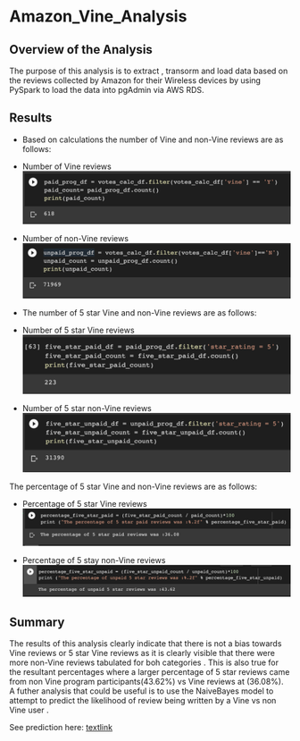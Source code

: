 # Amazon_Vine_Analysis

## Overview of the Analysis
The purpose of this analysis is to extract , transorm and load data based on the reviews collected by Amazon for their Wireless devices by using PySpark to load the data into pgAdmin via AWS RDS. 

## Results

* Based on calculations the number of Vine and non-Vine reviews are as follows:

- Number of Vine reviews 
![screenshot](paid_vine_reviews.png)

- Number of non-Vine reviews
![screenshot](unpaid_vine_reviews.png)

* The number of 5 star Vine and non-Vine reviews are as follows:

- Number of 5 star Vine reviews 
![screenshot](5_star_paid.png)

- Number of 5 star non-Vine reviews
![screenshot](5_star_unpaid.png)

The percentage of 5 star Vine and non-Vine reviews are as follows:

- Percentage of 5 star Vine reviews
![screenshot](perc_paid.png)

- Percentage of 5 stay non-Vine reviews
![screenshot](perc_unpaid.png)


## Summary

The results of this analysis clearly indicate that there is not a bias towards Vine reviews or 5 star Vine reviews as it is clearly visible that there were more non-Vine reviews tabulated for boh categories . This is also true for the resultant percentages where a larger percentage of 5 star reviews came from non Vine program participants(43.62%) vs Vine reviews at (36.08%).
 A futher analysis that could be useful is to use the NaiveBayes model to attempt to predict the likelihood of review being written by a Vine vs non Vine user . 

 See prediction here: [textlink]()